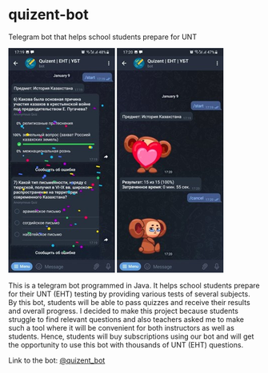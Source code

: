 # quizent-bot
Telegram bot that helps school students prepare for UNT

<img src="https://github.com/meirbnb/quizent-bot/blob/main/screenshots/3.jpg" data-canonical-src="https://github.com/meirbnb/quizent-bot/blob/main/screenshots/3.jpg" />
<img src="https://github.com/meirbnb/quizent-bot/blob/main/screenshots/4.jpg" data-canonical-src="https://github.com/meirbnb/quizent-bot/blob/main/screenshots/4.jpg" />

This is a telegram bot programmed in Java. It helps school
students prepare for their UNT (EHT) testing by providing various tests of several subjects. By this
bot, students will be able to pass quizzes and receive their results and overall progress. I decided
to make this project because students struggle to find relevant questions and also teachers asked me
to make such a tool where it will be convenient for both instructors as well as students. Hence, students 
will buy subscriptions using our bot and will get the opportunity to use this bot with thousands of UNT (EHT) questions.

Link to the bot: [@quizent_bot](https://t.me/quizent_bot)
